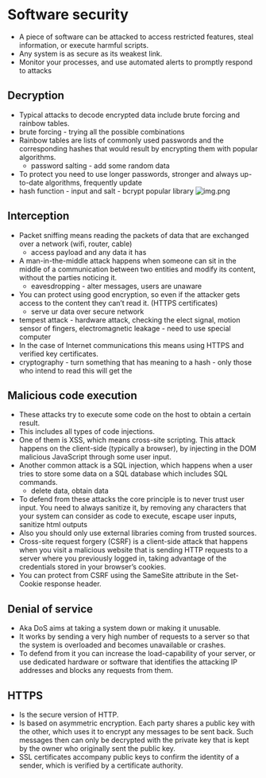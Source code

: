 # Software security
- A piece of software can be attacked to access restricted features, steal information, or execute harmful scripts.
- Any system is as secure as its weakest link.
- Monitor your processes, and use automated alerts to promptly respond to attacks

## Decryption
- Typical attacks to decode encrypted data include brute forcing and rainbow tables.
- brute forcing - trying all the possible combinations
- Rainbow tables are lists of commonly used passwords and the corresponding hashes that would result by encrypting them with popular algorithms.
  - password salting - add some random data 
- To protect you need to use longer passwords, stronger and always up-to-date algorithms, frequently update
- hash function - input and salt - bcrypt popular library
  <img alt="img.png" src="img.png"/>

## Interception
- Packet sniffing means reading the packets of data that are exchanged over a network (wifi, router, cable)
  - access payload and any data it has
- A man-in-the-middle attack happens when someone can sit in the middle of a communication between two entities and modify its content, without the parties noticing it.
  - eavesdropping - alter messages, users are unaware
- You can protect using good encryption, so even if the attacker gets access to the content they can’t read it. (HTTPS certificates)
  - serve ur data over secure network
- tempest attack - hardware attack, checking the elect signal, motion sensor of fingers, electromagnetic leakage - need to use special computer
- In the case of Internet communications this means using HTTPS and verified key certificates.
- cryptography - turn something that has meaning to a hash - only those who intend to read this will get the

## Malicious code execution
- These attacks try to execute some code on the host to obtain a certain result.
- This includes all types of code injections.
- One of them is XSS, which means cross-site scripting. This attack happens on the client-side (typically a browser), by injecting in the DOM malicious JavaScript through some user input.
- Another common attack is a SQL injection, which happens when a user tries to store some data on a SQL database which includes SQL commands.
  - delete data, obtain data
- To defend from these attacks the core principle is to never trust user input. You need to always sanitize it, by removing any characters that your system can consider as code to execute, escape user inputs, sanitize html outputs
- Also you should only use external libraries coming from trusted sources.
- Cross-site request forgery (CSRF) is a client-side attack that happens when you visit a malicious website that is sending HTTP requests to a server where you previously logged in, taking advantage of the credentials stored in your browser’s cookies.
- You can protect from CSRF using the SameSite attribute in the Set-Cookie response header.

## Denial of service
- Aka DoS aims at taking a system down or making it unusable.
- It works by sending a very high number of requests to a server so that the system is overloaded and becomes unavailable or crashes. 
- To defend from it you can increase the load-capability of your server, or use dedicated hardware or software that identifies the attacking IP addresses and blocks any requests from them.

## HTTPS
- Is the secure version of HTTP.
- Is based on asymmetric encryption. Each party shares a public key with the other, which uses it to encrypt any messages to be sent back. Such messages then can only be decrypted with the private key that is kept by the owner who originally sent the public key.
- SSL certificates accompany public keys to confirm the identity of a sender, which is verified by a certificate authority.